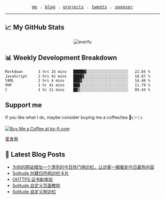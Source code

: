 <p align="center">
  <samp>
    <a href="https://everfu.cn">me</a> .
    <a href="https://bloh.everfu.cn">blog</a> .
    <a href="https://everfu.cn/projects/">projects</a> .
    <a href="https://twitter.com/everfu8">tweets</a> .
    <a href="https://ko-fi.com/everfu">sponsor</a>
  </samp>
</p>

---

## 📈 My GitHub Stats

<p align="center">
  <img src="https://github-readme-stats.vercel.app/api?username=everfu&show_icons=true&theme=radical" alt="everfu" />
</p>

## 📊 Weekly Development Breakdown

<!--START_SECTION:waka-->

```txt
Markdown       3 hrs 15 mins   █████▓░░░░░░░░░░░░░░░░░░░   22.65 %
JavaScript     2 hrs 42 mins   ████▓░░░░░░░░░░░░░░░░░░░░   18.87 %
YAML           2 hrs 4 mins    ███▓░░░░░░░░░░░░░░░░░░░░░   14.46 %
PHP            1 hr 41 mins    ███░░░░░░░░░░░░░░░░░░░░░░   11.79 %
C              1 hr 21 mins    ██▒░░░░░░░░░░░░░░░░░░░░░░   09.44 %
```

<!--END_SECTION:waka-->

## Support me

If you like what I do, maybe consider buying me a coffee/tea 🥺👉👈

<a href="https://ko-fi.com/everfu">
  <img src="https://ko-fi.com/img/githubbutton_sm.svg" alt="Buy Me a Coffee at ko-fi.com" />
</a>

[爱发电](https://afdian.com/a/everfu)

## 📝 Latest Blog Posts

<!-- BLOG-POST-LIST:START -->
- [为你的网站增加一个漂亮的今日热门侧边栏，让访客一眼看到今日最热内容](https://blog.everfu.cn/p/f86654a0.html)
- [Solitude 创建日历侧边栏卡片](https://blog.everfu.cn/p/874ddadb.html)
- [OHTTPS 证书新体验](https://blog.everfu.cn/p/b8011a81.html)
- [Solitude 自定义页面教程](https://blog.everfu.cn/p/a9d5ace8.html)
- [Solitude 自定义侧边栏](https://blog.everfu.cn/p/c63b9f20.html)
<!-- BLOG-POST-LIST:END -->
